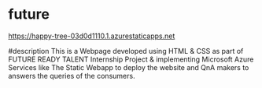 # future
https://happy-tree-03d0d1110.1.azurestaticapps.net

#description
This is a Webpage developed using HTML & CSS as part of FUTURE READY TALENT Internship Project & implementing Microsoft Azure Services like The Static Webapp to deploy the website and QnA makers to answers the queries of the consumers.


